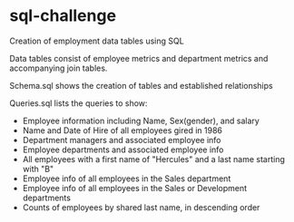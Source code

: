 # sql-challenge
Creation of employment data tables using SQL

Data tables consist of employee metrics and department metrics and accompanying join tables.

Schema.sql shows the creation of tables and established relationships

Queries.sql lists the queries to show:
  - Employee information including Name, Sex(gender), and salary
  - Name and Date of Hire of all employees gired in 1986
  - Department managers and associated employee info
  - Employee departments and associated employee info
  - All employees with a first name of "Hercules" and a last name starting with "B"
  - Employee info of all employees in the Sales department
  - Employee info of all employees in the Sales or Development departments
  - Counts of employees by shared last name, in descending order
